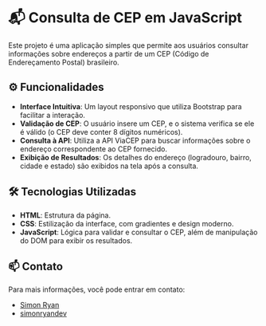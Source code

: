 # 📬 Consulta de CEP em JavaScript

Este projeto é uma aplicação simples que permite aos usuários consultar informações sobre endereços a partir de um CEP (Código de Endereçamento Postal) brasileiro.

## ⚙️ Funcionalidades

- **Interface Intuitiva**: Um layout responsivo que utiliza Bootstrap para facilitar a interação.
- **Validação de CEP**: O usuário insere um CEP, e o sistema verifica se ele é válido (o CEP deve conter 8 dígitos numéricos).
- **Consulta à API**: Utiliza a API ViaCEP para buscar informações sobre o endereço correspondente ao CEP fornecido.
- **Exibição de Resultados**: Os detalhes do endereço (logradouro, bairro, cidade e estado) são exibidos na tela após a consulta.

## 🛠️ Tecnologias Utilizadas

- **HTML**: Estrutura da página.
- **CSS**: Estilização da interface, com gradientes e design moderno.
- **JavaScript**: Lógica para validar e consultar o CEP, além de manipulação do DOM para exibir os resultados.

## 📫 Contato

Para mais informações, você pode entrar em contato:

- [Simon Ryan](mailto:simonryan132@gmail.com)
- [simonryandev](https://github.com/simonryandev)

